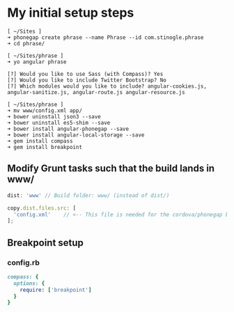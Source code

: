 # My initial setup steps

```Shell
[ ~/Sites ]
➜ phonegap create phrase --name Phrase --id com.stinogle.phrase
➜ cd phrase/

[ ~/Sites/phrase ]
➜ yo angular phrase

[?] Would you like to use Sass (with Compass)? Yes
[?] Would you like to include Twitter Bootstrap? No
[?] Which modules would you like to include? angular-cookies.js, angular-sanitize.js, angular-route.js angular-resource.js

[ ~/Sites/phrase ]
➜ mv www/config.xml app/
➜ bower uninstall json3 --save
➜ bower uninstall es5-shim --save
➜ bower install angular-phonegap --save
➜ bower install angular-local-storage --save
➜ gem install compass
➜ gem install breakpoint
```

## Modify Grunt tasks such that the build lands in www/
```js
dist: 'www' // Build folder: www/ (instead of dist/)

copy.dist.files.src: [
  'config.xml'    // <-- This file is needed for the cordova/phonegap build tool!
];
```

## Breakpoint setup

### config.rb
```ruby
compass: {
  options: {
    require: ['breakpoint']
  }
}
```
